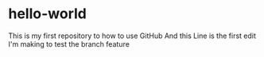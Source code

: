 # hello-world
This is my first repository to how to use GitHub
And this Line is the first edit I'm making to test the branch feature
